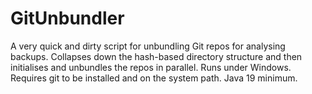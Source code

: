 # GitUnbundler
A very quick and dirty script for unbundling Git repos for analysing backups. Collapses down the hash-based directory structure and then initialises and unbundles the repos in parallel. Runs under Windows. Requires git to be installed and on the system path. Java 19 minimum.
